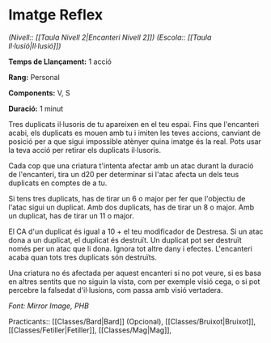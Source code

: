 # Imatge Reflex

*(Nivell:: [[Taula Nivell 2|Encanteri Nivell 2]]) (Escola:: [[Taula Il·lusió|Il·lusió]])*

**Temps de Llançament:** 1 acció

**Rang:** Personal

**Components:** V, S

**Duració:** 1 minut

Tres duplicats il·lusoris de tu apareixen en el teu espai. Fins que l'encanteri acabi, els duplicats es mouen amb tu i imiten les teves accions, canviant de posició per a que sigui impossible atènyer quina imatge és la real. Pots usar la teva acció per retirar els duplicats il·lusoris.

Cada cop que una criatura t'intenta afectar amb un atac durant la duració de l'encanteri, tira un d20 per determinar si l'atac afecta un dels teus duplicats en comptes de a tu.

Si tens tres duplicats, has de tirar un 6 o major per fer que l'objectiu de l'atac sigui un duplicat. Amb dos duplicats, has de tirar un 8 o major. Amb un duplicat, has de tirar un 11 o major.

El CA d'un duplicat és igual a 10 + el teu modificador de Destresa. Si un atac dona a un duplicat, el duplicat és destruït. Un duplicat pot ser destruït només per un atac que li dona. Ignora tot altre dany i efectes. L'encanteri acaba quan tots tres duplicats són destruïts.

Una criatura no és afectada per aquest encanteri si no pot veure, si es basa en altres sentits que no siguin la vista, com per exemple visió cega, o si pot percebre la falsedat d'il·lusions, com passa amb visió vertadera.


*Font: Mirror Image, PHB*



Practicants:: [[Classes/Bard|Bard]] (Opcional), [[Classes/Bruixot|Bruixot]], [[Classes/Fetiller|Fetiller]], [[Classes/Mag|Mag]],